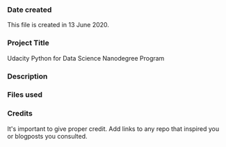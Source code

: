 ### Date created
This file is created in 13 June 2020.

### Project Title
Udacity Python for Data Science Nanodegree Program 

### Description


### Files used


### Credits
It's important to give proper credit. Add links to any repo that inspired you or blogposts you consulted.

